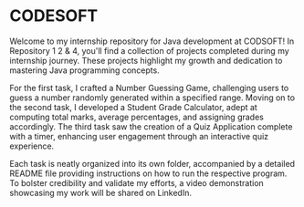 # CODESOFT

Welcome to my internship repository for Java development at CODSOFT! In Repository 1 2 & 4, you'll find a collection of projects completed during my internship journey. These projects highlight my growth and dedication to mastering Java programming concepts.

For the first task, I crafted a Number Guessing Game, challenging users to guess a number randomly generated within a specified range. Moving on to the second task, I developed a Student Grade Calculator, adept at computing total marks, average percentages, and assigning grades accordingly. The third task saw the creation of a Quiz Application complete with a timer, enhancing user engagement through an interactive quiz experience.

Each task is neatly organized into its own folder, accompanied by a detailed README file providing instructions on how to run the respective program. To bolster credibility and validate my efforts, a video demonstration showcasing my work will be shared on LinkedIn.
